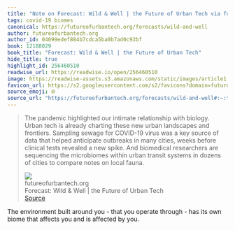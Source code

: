 ```yaml
---
title: "Note on Forecast: Wild & Well | the Future of Urban Tech via futureofurbantech.org"
tags: covid-19 biomes
canonical: https://futureofurbantech.org/forecasts/wild-and-well
author: futureofurbantech.org
author_id: 04099edef884b7cdca5ba0b7ad0c93bf
book: 12188029
book_title: "Forecast: Wild & Well | the Future of Urban Tech"
hide_title: true
highlight_id: 256460510
readwise_url: https://readwise.io/open/256460510
image: https://readwise-assets.s3.amazonaws.com/static/images/article1.be68295a7e40.png
favicon_url: https://s2.googleusercontent.com/s2/favicons?domain=futureofurbantech.org
source_emoji: 🌐
source_url: "https://futureofurbantech.org/forecasts/wild-and-well#:~:text=The%20pandemic%20highlighted,on%20local%20fauna."
---
```


> The pandemic highlighted our intimate relationship with biology. Urban tech is already charting these new urban landscapes and frontiers. Sampling sewage for COVID-19 virus was a key source of data that helped anticipate outbreaks in many cities, weeks before clinical tests revealed a new spike. And biomedical researchers are sequencing the microbiomes within urban transit systems in dozens of cities to compare notes on local fauna.
> <div class="quoteback-footer"><div class="quoteback-avatar"><img class="mini-favicon" src="https://s2.googleusercontent.com/s2/favicons?domain=futureofurbantech.org"></div><div class="quoteback-metadata"><div class="metadata-inner"><span style="display:none">FROM:</span><div aria-label="futureofurbantech.org" class="quoteback-author"> futureofurbantech.org</div><div aria-label="Forecast: Wild & Well | the Future of Urban Tech" class="quoteback-title"> Forecast: Wild & Well | the Future of Urban Tech</div></div></div><div class="quoteback-backlink"><a target="_blank" aria-label="go to the full text of this quotation" rel="noopener" href="https://futureofurbantech.org/forecasts/wild-and-well#:~:text=The%20pandemic%20highlighted,on%20local%20fauna." class="quoteback-arrow"> Source</a></div></div>

The environment built around you - that you operate through - has its own biome that affects you and is affected by you.